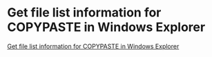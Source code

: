 # Get file list information for COPYPASTE in Windows Explorer
[Get file list information for COPYPASTE in Windows Explorer](https://aiwithcloud.com/2022/09/19/get_file_list_information_for_copypaste_in_windows_explorer/)